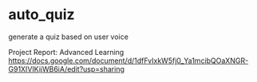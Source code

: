 # auto_quiz
generate a quiz based on user voice

Project Report: Advanced Learning
https://docs.google.com/document/d/1dfFvIxkW5fj0_Ya1mcibQOaXNGR-G91XIVIKijWB6iA/edit?usp=sharing
